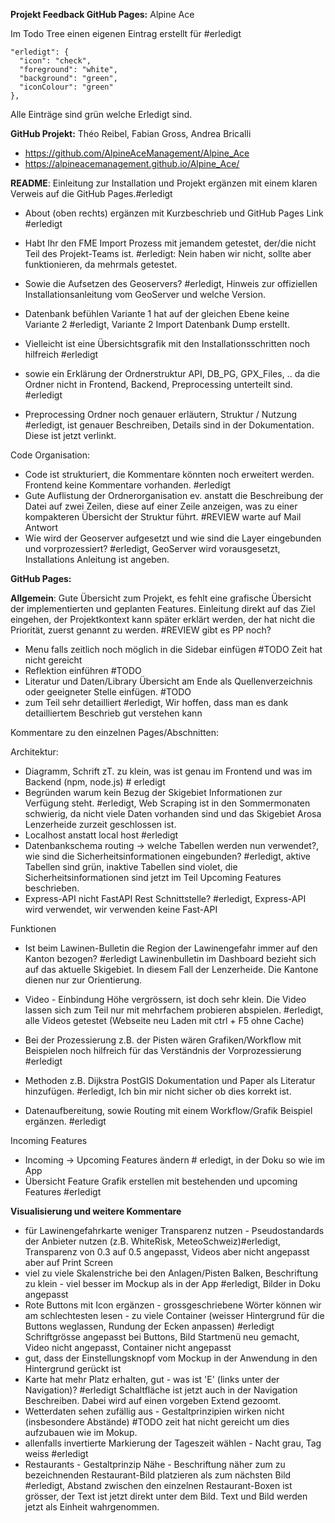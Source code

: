 **Projekt Feedback GitHub Pages:** Alpine Ace

Im Todo Tree einen eigenen Eintrag erstellt für #erledigt

    "erledigt": {
      "icon": "check",
      "foreground": "white",
      "background": "green",
      "iconColour": "green"
    },

Alle Einträge sind grün welche Erledigt sind.

**GitHub Projekt:** Théo Reibel, Fabian Gross, Andrea Bricalli

- https://github.com/AlpineAceManagement/Alpine_Ace
- https://alpineacemanagement.github.io/Alpine_Ace/

**README**: Einleitung zur Installation und Projekt ergänzen mit einem klaren Verweis auf die GitHub Pages.#erledigt

- About (oben rechts) ergänzen mit Kurzbeschrieb und GitHub Pages Link #erledigt
- Habt Ihr den FME Import Prozess mit jemandem getestet, der/die nicht Teil des Projekt-Teams ist. #erledigt: Nein haben wir nicht, sollte aber funktionieren, da mehrmals getestet.
- Sowie die Aufsetzen des Geoservers? #erledigt, Hinweis zur offiziellen Installationsanleitung vom GeoServer und welche Version.
- Datenbank befühlen Variante 1 hat auf der gleichen Ebene keine Variante 2 #erledigt, Variante 2 Import Datenbank Dump erstellt.
- Vielleicht ist eine Übersichtsgrafik mit den Installationsschritten noch hilfreich #erledigt
- sowie ein Erklärung der Ordnerstruktur API, DB_PG, GPX_Files, .. da die Ordner nicht in Frontend, Backend, Preprocessing unterteilt sind. #erledigt

- Preprocessing Ordner noch genauer erläutern, Struktur / Nutzung #erledigt, ist genauer Beschreiben, Details sind in der Dokumentation. Diese ist jetzt verlinkt.

Code Organisation:

- Code ist strukturiert, die Kommentare könnten noch erweitert werden. Frontend keine Kommentare vorhanden. #erledigt
- Gute Auflistung der Ordnerorganisation ev. anstatt die Beschreibung der Datei auf zwei Zeilen, diese auf einer Zeile anzeigen, was zu einer kompakteren Übersicht der Struktur führt. #REVIEW warte auf Mail Antwort
- Wie wird der Geoserver aufgesetzt und wie sind die Layer eingebunden und vorprozessiert? #erledigt, GeoServer wird vorausgesetzt, Installations Anleitung ist angeben.

**GitHub Pages:**

**Allgemein**: Gute Übersicht zum Projekt, es fehlt eine grafische Übersicht der implementierten und geplanten Features. Einleitung direkt auf das Ziel eingehen, der Projektkontext kann später erklärt werden, der hat nicht die Priorität, zuerst genannt zu werden. #REVIEW gibt es PP noch?

- Menu falls zeitlich noch möglich in die Sidebar einfügen #TODO Zeit hat nicht gereicht
- Reflektion einführen #TODO
- Literatur und Daten/Library Übersicht am Ende als Quellenverzeichnis oder geeigneter Stelle einfügen. #TODO
- zum Teil sehr detailliert #erledigt, Wir hoffen, dass man es dank detailliertem Beschrieb gut verstehen kann

Kommentare zu den einzelnen Pages/Abschnitten:

Architektur:

- Diagramm, Schrift zT. zu klein, was ist genau im Frontend und was im Backend (npm, node.js) # erledigt
- Begründen warum kein Bezug der Skigebiet Informationen zur Verfügung steht. #erledigt, Web Scraping ist in den Sommermonaten schwierig, da nicht viele Daten vorhanden sind und das Skigebiet Arosa Lenzerheide zurzeit geschlossen ist.
- Localhost anstatt local host #erledigt
- Datenbankschema routing -> welche Tabellen werden nun verwendet?, wie sind die Sicherheitsinformationen eingebunden? #erledigt, aktive Tabellen sind grün, inaktive Tabellen sind violet, die Sicherheitsinformationen sind jetzt im Teil Upcoming Features beschrieben.
- Express-API nicht FastAPI Rest Schnittstelle? #erledigt, Express-API wird verwendet, wir verwenden keine Fast-API

Funktionen

- Ist beim Lawinen-Bulletin die Region der Lawinengefahr immer auf den Kanton bezogen? #erledigt Lawinenbulletin im Dashboard bezieht sich auf das aktuelle Skigebiet. In diesem Fall der Lenzerheide. Die Kantone dienen nur zur Orientierung.

- Video - Einbindung Höhe vergrössern, ist doch sehr klein. Die Video lassen sich zum Teil nur mit mehrfachem probieren abspielen. #erledigt, alle Videos getestet (Webseite neu Laden mit ctrl + F5 ohne Cache)
- Bei der Prozessierung z.B. der Pisten wären Grafiken/Workflow mit Beispielen noch hilfreich für das Verständnis der Vorprozessierung #erledigt
- Methoden z.B. Dijkstra PostGIS Dokumentation und Paper als Literatur hinzufügen. #erledigt, Ich bin mir nicht sicher ob dies korrekt ist.
- Datenaufbereitung, sowie Routing mit einem Workflow/Grafik Beispiel ergänzen. #erledigt

Incoming Features

- Incoming -> Upcoming Features ändern # erledigt, in der Doku so wie im App
- Übersicht Feature Grafik erstellen mit bestehenden und upcoming Features #erledigt

**Visualisierung und weitere Kommentare**

- für Lawinengefahrkarte weniger Transparenz nutzen - Pseudostandards der Anbieter nutzen (z.B. WhiteRisk, MeteoSchweiz)#erledigt, Transparenz von 0.3 auf 0.5 angepasst, Videos aber nicht angepasst aber auf Print Screen
- viel zu viele Skalenstriche bei den Anlagen/Pisten Balken, Beschriftung zu klein - viel besser im Mockup als in der App #erledigt, Bilder in Doku angepasst
- Rote Buttons mit Icon ergänzen - grossgeschriebene Wörter können wir am schlechtesten lesen - zu viele Container (weisser Hintergrund für die Buttons weglassen, Rundung der Ecken anpassen) #erledigt Schriftgrösse angepasst bei Buttons, Bild Startmenü neu gemacht, Video nicht angepasst, Container nicht angepasst
- gut, dass der Einstellungsknopf vom Mockup in der Anwendung in den Hintergrund gerückt ist
- Karte hat mehr Platz erhalten, gut - was ist 'E' (links unter der Navigation)? #erledigt Schaltfläche ist jetzt auch in der Navigation Beschreiben. Dabei wird auf einen vorgeben Extend gezoomt.
- Wetterdaten sehen zufällig aus - Gestaltprinzipien wirken nicht (insbesondere Abstände) #TODO zeit hat nicht gereicht um dies aufzubauen wie im Mokup.
- allenfalls invertierte Markierung der Tageszeit wählen - Nacht grau, Tag weiss #erledigt
- Restaurants - Gestaltprinzip Nähe - Beschriftung näher zum zu bezeichnenden Restaurant-Bild platzieren als zum nächsten Bild #erledigt, Abstand zwischen den einzelnen Restaurant-Boxen ist grösser, der Text ist jetzt direkt unter dem Bild. Text und Bild werden jetzt als Einheit wahrgenommen.
